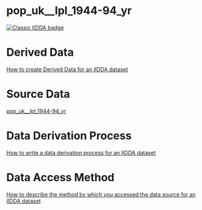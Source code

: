 
# pop_uk__lpl_1944-94_yr

[![Classic IIDDA badge](https://img.shields.io/static/v1.svg?label=Lifecycle&message=Classic-IIDDA&color=blue)](https://github.com/davidearn/iidda/blob/main/LIFECYCLE.md)

# Derived Data

[How to create Derived Data for an IIDDA dataset](https://github.com/davidearn/iidda/blob/main/CONTRIBUTING.md)

# Source Data

[pop_uk__lpl_1944-94_yr](https://raw.githubusercontent.com/davidearn/iidda/master/data/pop_uk__lpl_1944-94_yr/source-data/pop_uk__lpl_1944-94_yr.csv)

# Data Derivation Process

[How to write a data derivation process for an IIDDA dataset](https://github.com/davidearn/iidda/blob/main/CONTRIBUTING.md)

# Data Access Method

[How to describe the method by which _you_ accessed the data source for an IIDDA dataset](https://github.com/davidearn/iidda/blob/main/CONTRIBUTING.md)
